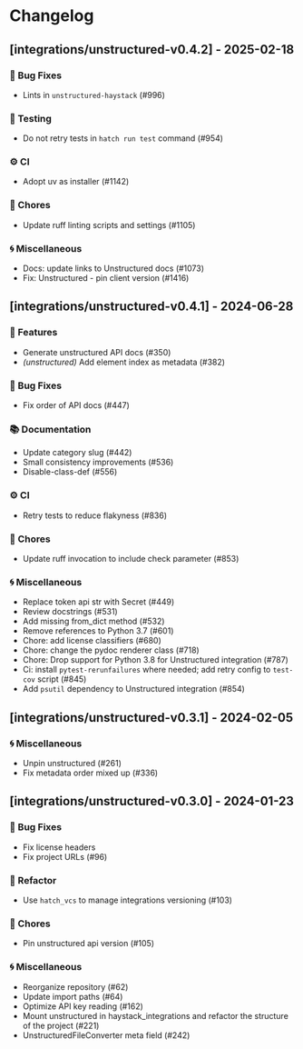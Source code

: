 # Changelog

## [integrations/unstructured-v0.4.2] - 2025-02-18

### 🐛 Bug Fixes

- Lints in `unstructured-haystack` (#996)

### 🧪 Testing

- Do not retry tests in `hatch run test` command (#954)

### ⚙️ CI

- Adopt uv as installer (#1142)

### 🧹 Chores

- Update ruff linting scripts and settings (#1105)

### 🌀 Miscellaneous

- Docs: update links to Unstructured docs (#1073)
- Fix: Unstructured - pin client version (#1416)

## [integrations/unstructured-v0.4.1] - 2024-06-28

### 🚀 Features

- Generate unstructured API docs (#350)
- *(unstructured)* Add element index as metadata (#382)

### 🐛 Bug Fixes

- Fix order of API docs (#447)

### 📚 Documentation

- Update category slug (#442)
- Small consistency improvements (#536)
- Disable-class-def (#556)

### ⚙️ CI

- Retry tests to reduce flakyness (#836)

### 🧹 Chores

- Update ruff invocation to include check parameter (#853)

### 🌀 Miscellaneous

- Replace token api str with Secret (#449)
- Review docstrings (#531)
- Add missing from_dict method (#532)
- Remove references to Python 3.7 (#601)
- Chore: add license classifiers (#680)
- Chore: change the pydoc renderer class (#718)
- Chore: Drop support for Python 3.8 for Unstructured integration (#787)
- Ci: install `pytest-rerunfailures` where needed; add retry config to `test-cov` script (#845)
- Add `psutil` dependency to Unstructured integration (#854)

## [integrations/unstructured-v0.3.1] - 2024-02-05

### 🌀 Miscellaneous

- Unpin unstructured (#261)
- Fix metadata order mixed up (#336)

## [integrations/unstructured-v0.3.0] - 2024-01-23

### 🐛 Bug Fixes

- Fix license headers
- Fix project URLs (#96)

### 🚜 Refactor

- Use `hatch_vcs` to manage integrations versioning (#103)

### 🧹 Chores

- Pin unstructured api version (#105)

### 🌀 Miscellaneous

- Reorganize repository (#62)
- Update import paths (#64)
- Optimize API key reading (#162)
- Mount unstructured in haystack_integrations and refactor the structure of the project (#221)
- UnstructuredFileConverter meta field (#242)

<!-- generated by git-cliff -->
